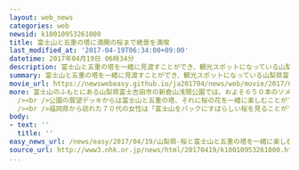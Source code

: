 ```yaml
---
layout: web_news
categories: web
newsid: k10010953261000
title: 富士山と五重の塔に満開の桜まで絶景を満喫
last_modified_at: '2017-04-19T06:34:00+09:00'
datetime: 2017年04月19日 06時34分
description: 富士山と五重の塔を一緒に見渡すことができ、観光スポットになっている山梨県富士吉田市の公園で、桜が満開になり多くの観光客でにぎわっています。
summary: 富士山と五重の塔を一緒に見渡すことができ、観光スポットになっている山梨県富士吉田市の公園で、桜が満開になり多くの観光客でにぎわっています。
movie_url: https://newswebeasy.github.io/ja201704/news/web/movie/2017/04/19/k10010953261000.mp4
more: 富士山のふもとにある山梨県富士吉田市の新倉山浅間公園では、およそ６５０本のソメイヨシノが満開になり今、見頃を迎えています。<br />公園では今月２３日まで桜まつりが開かれていて、１８日は、雨が上がり気温が上昇する中、多くの観光客が訪れました。<br
  /><br />公園の展望デッキからは富士山と五重の塔、それに桜の花を一緒に楽しむことができ、訪れた人たちはこの時期しか見られない美しい景色を写真に収めていました。<br
  /><br />福岡県から訪れた７０代の女性は「富士山をバックにすばらしい桜を見ることができてうれしいです」と話していました。<br />また、東京から訪れた４０代の男性は「これだけのすばらしい景色を見たのは初めてです。また来たいと思います」と話していました。
body:
- text: ''
  title: ''
easy_news_url: /news/easy/2017/04/19/山梨県-桜と富士山と五重の塔を一緒に楽しむ/
source_url: http://www3.nhk.or.jp/news/html/20170419/k10010953261000.html
...
```

